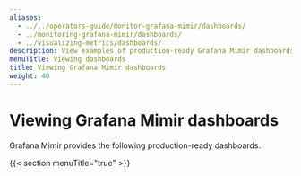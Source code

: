```yaml
---
aliases:
  - ../../operators-guide/monitor-grafana-mimir/dashboards/
  - ../monitoring-grafana-mimir/dashboards/
  - ../visualizing-metrics/dashboards/
description: View examples of production-ready Grafana Mimir dashboards.
menuTitle: Viewing dashboards
title: Viewing Grafana Mimir dashboards
weight: 40
---
```


# Viewing Grafana Mimir dashboards

Grafana Mimir provides the following production-ready dashboards.

{{< section menuTitle="true" >}}
